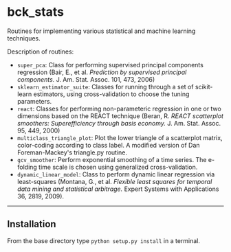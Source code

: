 bck_stats
=========

Routines for implementing various statistical and machine learning techniques.

Description of routines:

* `super_pca`: Class for performing supervised principal components regression (Bair, E., et al. *Prediction by supervised principal components.* J. Am. Stat. Assoc. 101, 473, 2006)
* `sklearn_estimator_suite`: Classes for running through a set of scikit-learn estimators, using cross-validation to choose the tuning parameters.
* `react`: Classes for performing non-parameteric regression in one or two dimensions based on the REACT technique (Beran, R. *REACT scatterplot smoothers: Superefficiency through basis economy.* J. Am. Stat. Assoc. 95, 449, 2000)
* `multiclass_triangle_plot`: Plot the lower triangle of a scatterplot matrix, color-coding according to class label. A modified version of Dan Foreman-Mackey's triangle.py routine.
* `gcv_smoother`: Perform exponential smoothing of a time series. The e-folding time scale is chosen using generalized cross-validation.
* `dynamic_linear_model`: Class to perform dynamic linear regression via least-squares (Montana, G., et al. *Flexible least squares for temporal data mining and statistical arbitrage.* Expert Systems with Applications 36, 2819, 2009).

-------------
Installation
-------------

From the base directory type `python setup.py install` in a terminal.
